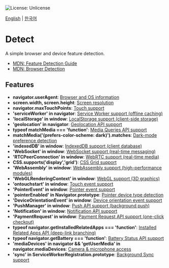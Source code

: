 ![License: Unlicense](https://img.shields.io/github/license/wantaekchoi/detect)

[English](README.md) | [한국어](README-ko.md)

# Detect

A simple browser and device feature detection.

- [MDN: Feature Detection Guide](https://developer.mozilla.org/docs/Learn_web_development/Extensions/Testing/Feature_detection)
- [MDN: Browser Detection](https://developer.mozilla.org/docs/Web/HTTP/Guides/Browser_detection_using_the_user_agent)

## Features
- **navigator.userAgent**: [Browser and OS information](https://developer.mozilla.org/docs/Web/API/Navigator/userAgent)
- **screen.width, screen.height**: [Screen resolution](https://developer.mozilla.org/docs/Web/API/Screen)
- **navigator.maxTouchPoints**: [Touch support](https://developer.mozilla.org/docs/Web/API/Navigator/maxTouchPoints)
- **'serviceWorker' in navigator**: [Service Worker support (offline caching)](https://developer.mozilla.org/docs/Web/API/Service_Worker_API)
- **'localStorage' in window**: [LocalStorage support (client-side storage)](https://developer.mozilla.org/docs/Web/API/Window/localStorage)
- **'geolocation' in navigator**: [Geolocation API support](https://developer.mozilla.org/docs/Web/API/Geolocation_API)
- **typeof matchMedia === 'function'**: [Media Queries API support](https://developer.mozilla.org/docs/Web/API/Window/matchMedia)
- **matchMedia('(prefers-color-scheme: dark)').matches**: [Dark-mode preference detection](https://developer.mozilla.org/docs/Web/CSS/@media/prefers-color-scheme)
- **'indexedDB' in window**: [IndexedDB support (client database)](https://developer.mozilla.org/docs/Web/API/IndexedDB_API)
- **'WebSocket' in window**: [WebSocket support (real-time messaging)](https://developer.mozilla.org/docs/Web/API/WebSocket)
- **'RTCPeerConnection' in window**: [WebRTC support (real-time media)](https://developer.mozilla.org/docs/Web/API/RTCPeerConnection)
- **CSS.supports('display','grid')**: [CSS Grid support](https://developer.mozilla.org/docs/Web/API/CSS/supports)
- **'WebAssembly' in window**: [WebAssembly support (high-performance modules)](https://developer.mozilla.org/docs/WebAssembly)
- **'WebGLRenderingContext' in window**: [WebGL support (3D graphics)](https://developer.mozilla.org/docs/Web/API/WebGLRenderingContext)
- **'ontouchstart' in window**: [Touch event support](https://developer.mozilla.org/docs/Web/API/GlobalEventHandlers/ontouchstart)
- **'PointerEvent' in window**: [Pointer event support](https://developer.mozilla.org/docs/Web/API/PointerEvent)
- **'pointerEnabled' in Navigator.prototype**: [Pointer device type detection](https://developer.mozilla.org/docs/Web/API/Navigator/pointerEnabled)
- **'DeviceOrientationEvent' in window**: [Device orientation event support](https://developer.mozilla.org/docs/Web/API/DeviceOrientationEvent)
- **'PushManager' in window**: [Push API support (background push)](https://developer.mozilla.org/docs/Web/API/PushManager)
- **'Notification' in window**: [Notification API support](https://developer.mozilla.org/docs/Web/API/Notification)
- **'PaymentRequest' in window**: [Payment Request API support (one-click checkout)](https://developer.mozilla.org/docs/Web/API/Payment_Request_API)
- **typeof navigator.getInstalledRelatedApps === 'function'**: [Installed Related Apps API (deep-link branching)](https://developer.mozilla.org/docs/Web/API/Navigator/getInstalledRelatedApps)
- **typeof navigator.getBattery === 'function'**: [Battery Status API support](https://developer.mozilla.org/docs/Web/API/Battery_Status_API)
- **'mediaDevices' in navigator && 'getUserMedia' in navigator.mediaDevices**: [Camera & microphone access](https://developer.mozilla.org/docs/Web/API/MediaDevices)
- **'sync' in ServiceWorkerRegistration.prototype**: [Background Sync support](https://developer.mozilla.org/docs/Web/API/Background_Synchronization_API)
